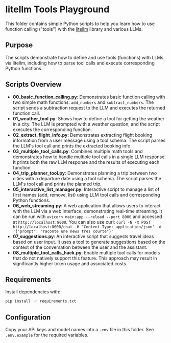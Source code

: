 # litellm Tools Playground

This folder contains simple Python scripts to help you learn how to use function calling ("tools") with the [litellm](https://github.com/BerriAI/litellm) library and various LLMs.

## Purpose

The scripts demonstrate how to define and use tools (functions) with LLMs via litellm, including how to parse tool calls and execute corresponding Python functions.

## Scripts Overview

- **00_basic_function_calling.py**: Demonstrates basic function calling with two simple math functions: `add_numbers` and `subtract_numbers`. The script sends a subtraction request to the LLM and executes the returned function call.
- **01_weather_tool.py**: Shows how to define a tool for getting the weather in a city. The LLM is prompted with a weather question, and the script executes the corresponding function.
- **02_extract_flight_info.py**: Demonstrates extracting flight booking information from a user message using a tool schema. The script parses the LLM's tool call and prints the extracted booking info.
- **03_multiple_tool_calls.py**: Combines multiple math tools and demonstrates how to handle multiple tool calls in a single LLM response. It prints both the raw LLM response and the results of executing each function.
- **04_trip_planner_tool.py**: Demonstrates planning a trip between two cities with a departure date using a tool schema. The script parses the LLM's tool call and prints the planned trip.
- **05_interactive_list_manager.py**: Interactive script to manage a list of first names (add, remove, list) using LLM tool calls and corresponding Python functions.
- **06_web_streaming.py**: A web application that allows users to interact with the LLM via a web interface, demonstrating real-time streaming. It can be run with `uvicorn main:app --reload --port 8000` and accessed at `http://localhost:8000`. You can also use curl: `curl -N -X POST http://localhost:8000/chat -H "Content-Type: application/json" -d '{"prompt": "raconte une news tres courte"}'`
- **07_suggestions.py**: An interactive script that suggests travel ideas based on user input. It uses a tool to generate suggestions based on the context of the conversation between the user and the assistant.
- **08_multiple_tool_calls_hack.py**: Enable multiple tool calls for models that do not natively support this feature. This approach may result in significantly higher token usage and associated costs.

## Requirements

Install dependencies with:

```sh
pip install -r requirements.txt
```

## Configuration

Copy your API keys and model names into a `.env` file in this folder. See `.env.example` for the required variables.
